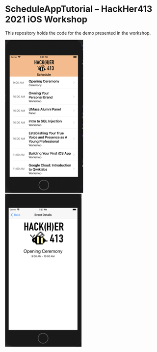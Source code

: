 # ScheduleAppTutorial – HackHer413 2021 iOS Workshop
This repository holds the code for the demo presented in the workshop. 

<p>
  <img src="README_Images/main_demo.png" height="500" alt="First page of schedule app, showing table view of HackHer413 events">
  <img src="README_Images/event_details_demo.png" height="500" alt="Details page of schedule app">
</p>
